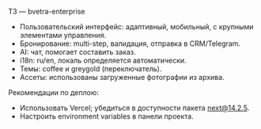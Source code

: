 ТЗ — bvetra-enterprise
- Пользовательский интерфейс: адаптивный, мобильный, с крупными элементами управления.
- Бронирование: multi-step, валидация, отправка в CRM/Telegram.
- AI: чат, помогает составить заказ.
- i18n: ru/en, локаль определяется автоматически.
- Темы: coffee и greygold (переключатель).
- Ассеты: использованы загруженные фотографии из архива.

Рекомендации по деплою:
- Использовать Vercel; убедиться в доступности пакета next@14.2.5.
- Настроить environment variables в панели проекта.